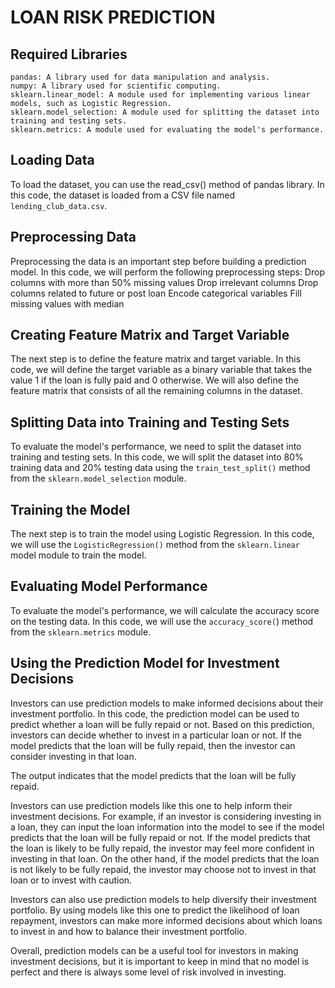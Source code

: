 # LOAN RISK PREDICTION

## Required Libraries
```
pandas: A library used for data manipulation and analysis.
numpy: A library used for scientific computing.
sklearn.linear_model: A module used for implementing various linear models, such as Logistic Regression.
sklearn.model_selection: A module used for splitting the dataset into training and testing sets.
sklearn.metrics: A module used for evaluating the model's performance.
```
## Loading Data
To load the dataset, you can use the read_csv() method of pandas library. In this code, the dataset is loaded from a CSV file named `lending_club_data.csv`.

## Preprocessing Data
Preprocessing the data is an important step before building a prediction model. In this code, we will perform the following preprocessing steps:
Drop columns with more than 50% missing values
Drop irrelevant columns
Drop columns related to future or post loan
Encode categorical variables
Fill missing values with median

## Creating Feature Matrix and Target Variable
The next step is to define the feature matrix and target variable. In this code, we will define the target variable as a binary variable that takes the value 1 if the loan is fully paid and 0 otherwise. 
We will also define the feature matrix that consists of all the remaining columns in the dataset.

## Splitting Data into Training and Testing Sets
To evaluate the model's performance, we need to split the dataset into training and testing sets. In this code, we will split the dataset into 80% training data and 20% testing data using the `train_test_split()` method from the `sklearn.model_selection` module.

## Training the Model
The next step is to train the model using Logistic Regression. In this code, we will use the `LogisticRegression()` method from the `sklearn.linear` model module to train the model.

## Evaluating Model Performance
To evaluate the model's performance, we will calculate the accuracy score on the testing data. In this code, we will use the `accuracy_score(`) method from the `sklearn.metrics` module.

## Using the Prediction Model for Investment Decisions
Investors can use prediction models to make informed decisions about their investment portfolio. In this code, the prediction model can be used to predict whether a loan will be fully repaid or not. Based on this prediction, investors can decide whether to invest in a particular loan or not. If the model predicts that the loan will be fully repaid, then the investor can consider investing in that loan.

The output indicates that the model predicts that the loan will be fully repaid.

Investors can use prediction models like this one to help inform their investment decisions. For example, if an investor is considering investing in a loan, they can input the loan information into the model to see if the model predicts that the loan will be fully repaid or not. If the model predicts that the loan is likely to be fully repaid, the investor may feel more confident in investing in that loan. On the other hand, if the model predicts that the loan is not likely to be fully repaid, the investor may choose not to invest in that loan or to invest with caution.

Investors can also use prediction models to help diversify their investment portfolio. By using models like this one to predict the likelihood of loan repayment, investors can make more informed decisions about which loans to invest in and how to balance their investment portfolio.

Overall, prediction models can be a useful tool for investors in making investment decisions, but it is important to keep in mind that no model is perfect and there is always some level of risk involved in investing. 
